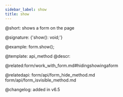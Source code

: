 ```yaml
---
sidebar_label: show
title: show
---          
```


@short: shows a form on the page

@signature: {'show(): void;'}




@example:
form.show();




@template: api_method
@descr:




@related:form/work_with_form.md#hidingshowingaform

@relatedapi: 
form/api/form_hide_method.md
form/api/form_isvisible_method.md



@changelog: added in v6.5

